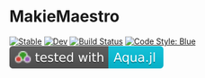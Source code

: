 # MakieMaestro

[![Stable](https://img.shields.io/badge/docs-stable-blue.svg)](https://kunzaatko.github.io/MakieMaestro.jl/stable/)
[![Dev](https://img.shields.io/badge/docs-dev-blue.svg)](https://kunzaatko.github.io/MakieMaestro.jl/dev/)
[![Build Status](https://github.com/kunzaatko/MakieMaestro.jl/actions/workflows/CI.yml/badge.svg?branch=trunk)](https://github.com/kunzaatko/MakieMaestro.jl/actions/workflows/CI.yml?query=branch%3Atrunk)
[![Code Style: Blue](https://img.shields.io/badge/code%20style-blue-4495d1.svg)](https://github.com/invenia/BlueStyle)
[![Aqua](https://raw.githubusercontent.com/JuliaTesting/Aqua.jl/master/badge.svg)](https://github.com/JuliaTesting/Aqua.jl)
